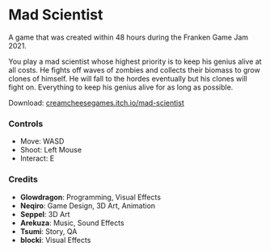 # Mad Scientist

A game that was created within 48 hours during the Franken Game Jam 2021.

You play a mad scientist whose highest priority is to keep his genius alive at all costs. He fights off waves of zombies and collects their biomass to grow clones of himself. He will fall to the hordes eventually but his clones will fight on. Everything to keep his genius alive for as long as possible.

Download: [creamcheesegames.itch.io/mad-scientist](https://creamcheesegames.itch.io/mad-scientist)

### Controls
- Move: WASD
- Shoot: Left Mouse
- Interact: E

### Credits

- **Glowdragon**: Programming, Visual Effects
- **Neqiro**: Game Design, 3D Art, Animation
- **Seppel**: 3D Art
- **Arekuza**: Music, Sound Effects
- **Tsumi**: Story, QA
- **blocki**: Visual Effects
